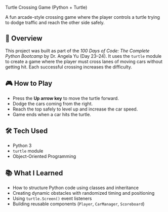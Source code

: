  Turtle Crossing Game (Python + Turtle)

A fun arcade-style crossing game where the player controls a turtle trying to dodge traffic and reach the other side safely.

## 📌 Overview

This project was built as part of the *100 Days of Code: The Complete Python Bootcamp* by Dr. Angela Yu (Day 23–24). It uses the `turtle` module to create a game where the player must cross lanes of moving cars without getting hit. Each successful crossing increases the difficulty.

## 🎮 How to Play

- Press the **Up arrow key** to move the turtle forward.
- Dodge the cars coming from the right.
- Reach the top safely to level up and increase the car speed.
- Game ends when a car hits the turtle.

## 🛠️ Tech Used

- Python 3
- `turtle` module
- Object-Oriented Programming

## 📚 What I Learned

- How to structure Python code using classes and inheritance
- Creating dynamic obstacles with randomized timing and positioning
- Using `turtle.Screen()` event listeners
- Building reusable components (`Player`, `CarManager`, `Scoreboard`)
